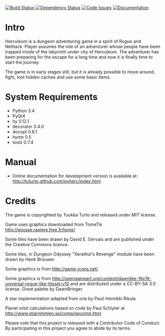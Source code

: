 [![Build Status](https://travis-ci.org/tuturto/pyherc.svg)](https://travis-ci.org/tuturto/pyherc)
[![Dependency Status](https://gemnasium.com/tuturto/pyherc.svg)](https://gemnasium.com/tuturto/pyherc)
[![Code Issues](http://www.quantifiedcode.com/api/v1/project/f453e229d15a45ec98f90d9767b59ef1/badge.svg)](http://www.quantifiedcode.com/app/project/f453e229d15a45ec98f90d9767b59ef1)
[![Documentation](https://readthedocs.org/projects/pyherc/badge/?version=stable)](http://pyherc.readthedocs.org/en/stable/)

Intro
=====
Herculeum is a dungeon adventuring game in a spirit of Rogue and Nethack.
Player assumes the role of an adventurer whose people have been trapped inside
of the labyrinth under city of Herculeum. The adventurer has been preparing for
the escape for a long time and now it is finally time to start the journey.

The game is in early stages still, but it is already possible to move around,
fight, loot hidden caches and use some basic items.

System Requirements
===================
- Python 3.4
- PyQt4
- hy 0.12.1
- decorator 3.4.0
- docopt 0.6.1
- hymn 0.5
- toolz 0.7.4

Manual
======
- Online documentation for development version is available at:
  http://tuturto.github.com/pyherc/index.html

Credits
=======
The game is copyrighted by Tuukka Turto and released under MIT license.

Game uses graphics downloaded from TomeTik <http://pousse.rapiere.free.fr/tome/>

Some tiles have been drawn by David E. Gervais
and are published under the Creative Commons licence.

Some tiles, in Dungeon Odyssey "Xerathul's Revenge" module have been drawn
by Henk Brouwer.

Some graphics is from http://game-icons.net/

Some graphics is from http://opengameart.org/content/dawnlike-16x16-universal-rogue-like-tileset-v10
and are distributed under a CC-BY-SA 3.0 license. Great palette by DawnBringer.

A star implementation adapted from one by Pauli Henrikki Rikula

Planet orbit calculations based on code by Paul Schlyter at http://www.stjarnhimlen.se/comp/ppcomp.html

Please note that this project is released with a Contributor Code of Conduct. By participating in this project you agree to abide by its terms.
